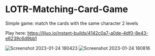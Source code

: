 # LOTR-Matching-Card-Game 
Simple game: match the cards with the same character 
2 levels

Play here: https://liluo.io/instant-builds/4142c0a7-a0de-4df0-8e43-e6239c6d9bb1

![Screenshot 2023-01-24 180423](https://user-images.githubusercontent.com/119694864/214441514-58f09674-ae59-4984-b702-d01a41e364c9.png)
![Screenshot 2023-01-24 180816](https://user-images.githubusercontent.com/119694864/214441533-a3afea35-7a2c-4da8-ab5f-9f7efba8ff05.png)
